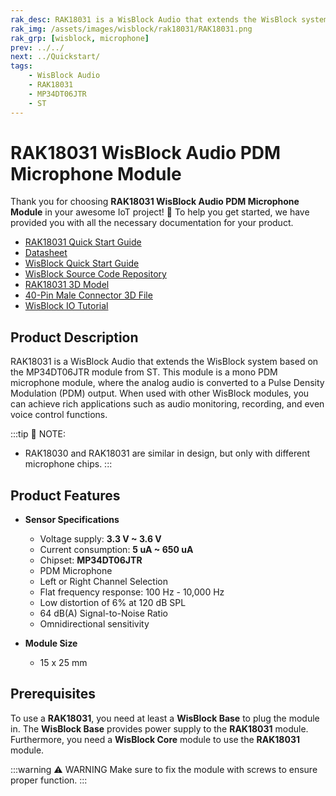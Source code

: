 ```yaml
---
rak_desc: RAK18031 is a WisBlock Audio that extends the WisBlock system based on MP34DT06JTR from ST. It is a mono PDM microphone module with a ready-to-use SW library and tutorial, making it easy to achieve rich applications.
rak_img: /assets/images/wisblock/rak18031/RAK18031.png
rak_grp: [wisblock, microphone]
prev: ../../
next: ../Quickstart/
tags:
    - WisBlock Audio
    - RAK18031
    - MP34DT06JTR
    - ST
---
```


# RAK18031 WisBlock Audio PDM Microphone Module

Thank you for choosing **RAK18031 WisBlock Audio PDM Microphone Module** in your awesome IoT project! 🎉 To help you get started, we have provided you with all the necessary documentation for your product.

* [RAK18031 Quick Start Guide](../Quickstart/)
* [Datasheet](../Datasheet/)
* <a href="../../Quickstart/" target="_blank">WisBlock Quick Start Guide</a>
* [WisBlock Source Code Repository](https://github.com/RAKWireless/WisBlock/)
* [RAK18031 3D Model](https://downloads.rakwireless.com/3D_File/WisBlock/3D_RAK18031.stp)
* [40-Pin Male Connector 3D File](https://downloads.rakwireless.com/3D_File/Accessory/WisConnector/M40S1003K6M.stp)
* [WisBlock IO Tutorial](/Knowledge-Hub/Learn/WisBlock-IO-Tutorial/)

## Product Description

RAK18031 is a WisBlock Audio that extends the WisBlock system based on the MP34DT06JTR module from ST. This module is a mono PDM microphone module, where the analog audio is converted to a Pulse Density Modulation (PDM) output. When used with other WisBlock modules, you can achieve rich applications such as audio monitoring, recording, and even voice control functions.

:::tip 📝 NOTE:
- RAK18030 and RAK18031 are similar in design, but only with different microphone chips.
:::

## Product Features

* **Sensor Specifications**
    * Voltage supply: **3.3&nbsp;V ~ 3.6&nbsp;V**
    * Current consumption: **5&nbsp;uA ~ 650&nbsp;uA**
    * Chipset: **MP34DT06JTR**
    * PDM Microphone
    * Left or Right Channel Selection
    * Flat frequency response: 100&nbsp;Hz - 10,000&nbsp;Hz
    * Low distortion of 6% at 120&nbsp;dB SPL
    * 64&nbsp;dB(A) Signal-to-Noise Ratio
    * Omnidirectional sensitivity

* **Module Size**
    * 15 x 25&nbsp;mm

## Prerequisites

To use a **RAK18031**, you need at least a **WisBlock Base** to plug the module in. The **WisBlock Base** provides power supply to the **RAK18031** module. Furthermore, you need a **WisBlock Core** module to use the **RAK18031** module.

:::warning ⚠️ WARNING
Make sure to fix the module with screws to ensure proper function.
:::